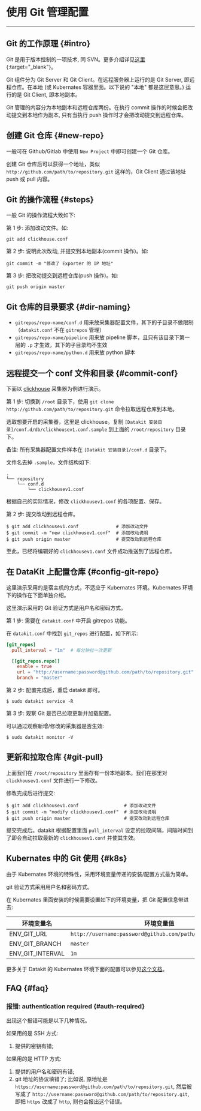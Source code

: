 <!-- This file required to translate to EN. -->
# 使用 Git 管理配置
---

## Git 的工作原理 {#intro}

Git 是用于版本控制的一项技术, 同 SVN。更多介绍详见[这里](https://www.runoob.com/git/git-tutorial.html){:target="_blank"}。

Git 组件分为 Git Server 和 Git Client。在远程服务器上运行的是 Git Server, 即远程仓库。在本地 (或 Kubernates 容器里面。以下说的 "本地" 都是这层意思。) 运行的是 Git Client, 即本地副本。

Git 管理的内容分为本地副本和远程仓库两份。在执行 commit 操作的时候会把改动提交到本地作为副本, 只有当执行 push 操作时才会把改动提交到远程仓库。

## 创建 Git 仓库 {#new-repo}

一般可在 Github/Gitlab 中使用 `New Project` 中即可创建一个 Git 仓库。

创建 Git 仓库后可以获得一个地址，类似 `http://github.com/path/to/repository.git` 这样的，Git Client 通过该地址 push 或 pull 内容。

## Git 的操作流程 {#steps}

一般 Git 的操作流程大致如下:

第 1 步: 添加改动文件。如:

```shell
git add clickhouse.conf
```

第 2 步: 说明此次改动, 并提交到本地副本(commit 操作)。如:

```shell
git commit -m "修改了 Exporter 的 IP 地址"
```

第 3 步: 把改动提交到远程仓库(push 操作)。如:

```shell
git push origin master
```

## Git 仓库的目录要求 {#dir-naming}

- `gitrepos/repo-name/conf.d` 用来放采集器配置文件，其下的子目录不做限制（`datakit.conf` 不在 `gitrepos` 管理）
- `gitrepos/repo-name/pipeline` 用来放 pipeline 脚本，且只有该目录下第一层的 `.p` 才生效，其下的子目录均不生效
- `gitrepos/repo-name/python.d` 用来放 python 脚本

## 远程提交一个 conf 文件和目录 {#commit-conf}

下面以 [clickhouse](clickhousev1.md) 采集器为例进行演示。

第 1 步: 切换到 `/root` 目录下，使用 `git clone http://github.com/path/to/repository.git` 命令拉取远程仓库到本地。

选取想要开启的采集器，这里是 clickhouse。复制 `[Datakit 安装目录]/conf.d/db/clickhousev1.conf.sample` 到上面的 `/root/repository` 目录下。

备注: 所有采集器配置文件样本在 `[Datakit 安装目录]/conf.d` 目录下。

文件名去掉 `.sample`，文件结构如下:

```shell
.
└── repository
    └── conf.d
        └── clickhousev1.conf
```

根据自己的实际情况，修改 `clickhousev1.conf` 的各项配置、保存。

第 2 步: 提交改动到远程仓库。

```shell
$ git add clickhousev1.conf              # 添加改动文件
$ git commit -m "new clickhousev1.conf"  # 添加改动说明
$ git push origin master                 # 提交改动到远程仓库
```

至此，已经将编辑好的 `clickhousev1.conf` 文件成功推送到了远程仓库。

## 在 DataKit 上配置仓库 {#config-git-repo}

这里演示采用的是宿主机的方式，不适应于 Kubernates 环境。Kubernates 环境下的操作在下面单独介绍。

这里演示采用的 Git 验证方式是用户名和密码方式。

第 1 步: 需要在 `datakit.conf` 中开启 gitrepos 功能。

在 `datakit.conf` 中找到 `git_repos` 进行配置，如下所示:

```toml
[git_repos]
  pull_interval = "1m"  # 每分钟拉一次更新

  [[git_repos.repo]]
    enable = true                                                       # 开启拉取这个 Git 分支。
    url = "http://username:password@github.com/path/to/repository.git"  # 使用 用户名/密码 验证方式。
    branch = "master"                                                   # 要拉取的分支名。一般为 master。
```

第 2 步: 配置完成后，重启 datakit 即可。

```shell
$ sudo datakit service -R
```

第 3 步: 观察 Git 是否已拉取更新并加载配置。

可以通过观察新增/修改的采集器是否生效:

```shell
$ sudo datakit monitor -V
```

## 更新和拉取仓库 {#git-pull}

上面我们在 `/root/repository` 里面存有一份本地副本。我们在那里对 `clickhousev1.conf` 文件进行一下修改。

修改完成后进行提交:

```shell
$ git add clickhousev1.conf                 # 添加改动文件
$ git commit -m "modify clickhousev1.conf"  # 添加改动说明
$ git push origin master                    # 提交改动到远程仓库
```

提交完成后。datakit 根据配置里面 `pull_interval` 设定的拉取间隔，间隔时间到了即会自动拉取最新的 `clickhousev1.conf` 并使其生效。

## Kubernates 中的 Git 使用 {#k8s}

由于 Kubernates 环境的特殊性，采用环境变量传递的安装/配置方式最为简单。

git 验证方式采用用户名和密码方式。

在 Kubernates 里面安装的时候需要设置如下的环境变量，把 Git 配置信息带进去:

| 环境变量名       | 环境变量值                                                   |
| ----             | ----                                                         |
| ENV_GIT_URL      | `http://username:password@github.com/path/to/repository.git` |
| ENV_GIT_BRANCH   | `master`                                                     |
| ENV_GIT_INTERVAL | `1m`                                                         |

更多关于 Datakit 的 Kubernates 环境下面的配置可以参见[这个文档](k8s-config-how-to.md#via-env-config)。

## FAQ {#faq}

### 报错: authentication required {#auth-required}

出现这个报错可能是以下几种情况。

如果用的是 SSH 方式:

1. 提供的密钥有错;

如果用的是 HTTP 方式:

1. 提供的用户名和密码有错;
2. git 地址的协议填错了;
比如说, 原地址是 `https://username:password@github.com/path/to/repository.git`, 然后被写成了 `http://username:password@github.com/path/to/repository.git`, 即把 `https` 改成了 `http`, 则也会报出这个错误。
